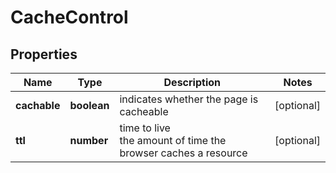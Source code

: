 # CacheControl

## Properties

| Name | Type | Description | Notes |
|------------ | ------------- | ------------- | -------------|
**cachable** | **boolean** | indicates whether the page is cacheable |[optional]|
**ttl** | **number** | time to live<br>the amount of time the browser caches a resource |[optional]|